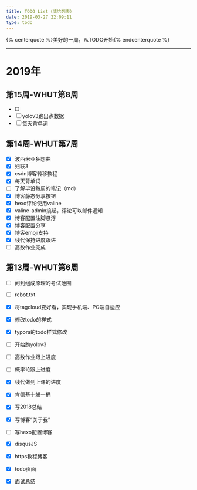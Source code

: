 ```yaml
---
title: TODO List（填坑列表）
date: 2019-03-27 22:09:11
type: todo
---
```


{% centerquote %}美好的一周，从TODO开始{% endcenterquote %}

---

# 2019年

## 第15周-WHUT第8周

- [ ] 
- [ ] yolov3跑出点数据
- [ ] 每天背单词

## 第14周-WHUT第7周

- [x] 波西米亚狂想曲
- [x] 妇联3
- [x] csdn博客转移教程
- [x] 每天背单词
- [ ] 了解毕设每周的笔记（md）
- [x] 博客静态分享按钮
- [x] hexo评论使用valine
- [x] valine-admin搞起，评论可以邮件通知
- [x] 博客配置注脚悬浮
- [x] 博客配置分享
- [x] 博客emoji支持
- [x] 线代保持进度跟进
- [ ] 高数作业完成

## 第13周-WHUT第6周

- [ ] 问到组成原理的考试范围
- [ ] rebot.txt
- [x] 将tagcloud变好看，实现手机端、PC端自适应
- [x] 修改todo的样式
- [x] typora的todo样式修改
- [ ] 开始跑yolov3
- [ ] 高数作业跟上进度
- [ ] 概率论跟上进度
- [x] 线代做到上课的进度
- [x] 肯德基十翅一桶
- [x] 写2018总结
- [x] 写博客“关于我”
- [ ] 写hexo配置博客
- [x] disqusJS
- [x] https教程博客
- [x] todo页面
- [x] 面试总结




